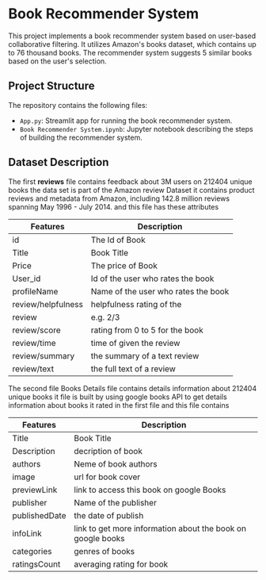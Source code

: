
# Book Recommender System

This project implements a book recommender system based on user-based collaborative filtering. It utilizes Amazon's books dataset, which contains up to 76 thousand books. The recommender system suggests 5 similar books based on the user's selection.

## Project Structure

The repository contains the following files:

- `App.py`: Streamlit app for running the book recommender system.
- `Book Recommender System.ipynb`: Jupyter notebook describing the steps of building the recommender system.

## Dataset Description

The first **reviews** file contains feedback about 3M users on 212404 unique books the data set is part of the Amazon review Dataset it contains product reviews and metadata from Amazon, including 142.8 million reviews spanning May 1996 - July 2014.
and this file has these attributes

|Features|	Description|
|---------|----------------|
|id|	The Id of Book|
|Title|	Book Title|
|Price|	The price of Book|
|User_id|	Id of the user who rates the book|
|profileName|	Name of the user who rates the book|
|review/helpfulness|	helpfulness rating of the| 
|review| e.g. 2/3|
|review/score|	rating from 0 to 5 for the book|
|review/time|	time of given the review|
|review/summary|	the summary of a text review|
|review/text|	the full text of a review|

The second file Books Details file contains details information about 212404 unique books it file is built by using
google books API to get details information about books it rated in the first file
and this file contains

|Features|	Description|
|--------|-------------|
|Title|	Book Title|
|Description|	decription of book|
|authors|	Neme of book authors|
|image|	url for book cover|
|previewLink|	link to access this book on google Books|
|publisher|	Name of the publisher|
|publishedDate|	the date of publish|
|infoLink|	link to get more information about the book on google books|
|categories|	genres of books|
|ratingsCount|	averaging rating for book|
